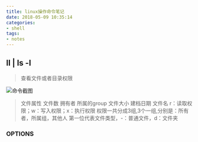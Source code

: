 ```yaml
---
title: linux操作命令笔记
date: 2018-05-09 10:35:14
categories:
- shell
tags:
- notes
---
```

## ll | ls -l
>查看文件或者目录权限

![命令截图](https://raw.githubusercontent.com/lTBeL/lTBeL.github.io/src/images/linux_ll.PNG)

>文件属性 文件数 拥有者 所属的group 文件大小 建档日期 文件名
> r：读取权限；w：写入权限；x：执行权限
权限一共分成3组,3个一组,分别是：所有者，所属组，其他人
第一位代表文件类型，-：普通文件，d：文件夹
### OPTIONS
#### &emsp;